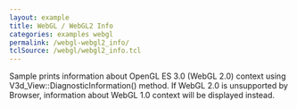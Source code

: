 ```yaml
---
layout: example
title: WebGL / WebGL2 Info
categories: examples webgl
permalink: /webgl-webgl2_info/
tclSource: /webgl/webgl2_info.tcl
---
```


Sample prints information about OpenGL ES 3.0 (WebGL 2.0) context using V3d_View::DiagnosticInformation() method.
If WebGL 2.0 is unsupported by Browser, information about WebGL 1.0 context will be displayed instead.
